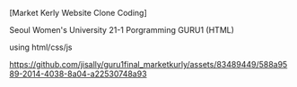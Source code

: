 [Market Kerly Website Clone Coding]

Seoul Women's University 21-1 Porgramming GURU1 (HTML)

using html/css/js



https://github.com/jisally/guru1final_marketkurly/assets/83489449/588a9589-2014-4038-8a04-a22530748a93

